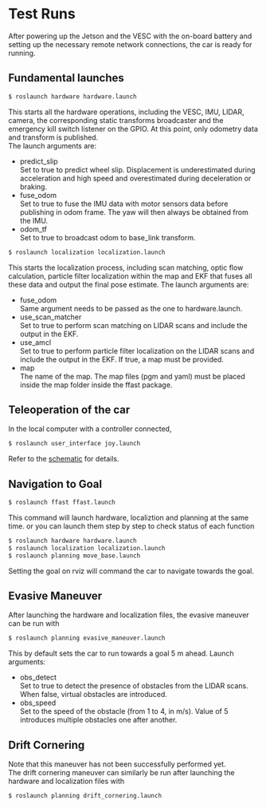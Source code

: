 # Test Runs

After powering up the Jetson and the VESC with the on-board battery and setting up the necessary remote network connections, the car is ready for running.

## Fundamental launches
```bash
$ roslaunch hardware hardware.launch
```
This starts all the hardware operations, including the VESC, IMU, LIDAR, camera, the corresponding static transforms broadcaster and the emergency kill switch listener on the GPIO. At this point, only odometry data and transform is published.  
The launch arguments are:
- predict_slip  
  Set to true to predict wheel slip. Displacement is underestimated during acceleration and high speed and overestimated during deceleration or braking.
- fuse_odom  
  Set to true to fuse the IMU data with motor sensors data before publishing in odom frame. The yaw will then always be obtained from the IMU.
- odom_tf  
  Set to true to broadcast odom to base_link transform.
```bash
$ roslaunch localization localization.launch
```
This starts the localization process, including scan matching, optic flow calculation, particle filter localization within the map and EKF that fuses all these data and output the final pose estimate.
The launch arguments are:
- fuse_odom  
  Same argument needs to be passed as the one to hardware.launch.
- use_scan_matcher  
  Set to true to perform scan matching on LIDAR scans and include the output in the EKF.
- use_amcl  
  Set to true to perform particle filter localization on the LIDAR scans and include the output in the EKF. If true, a map must be provided.
- map  
  The name of the map. The map files (pgm and yaml) must be placed inside the map folder inside the ffast package.

## Teleoperation of the car
In the local computer with a controller connected,
```bash
$ roslaunch user_interface joy.launch
```
Refer to the [schematic](controller.jpg) for details.

## Navigation to Goal
```bash
$ roslaunch ffast ffast.launch
```
This command will launch hardware, localiztion and planning at the same time. 
or you can launch them step by step to check status of each function
```bash
$ roslaunch hardware hardware.launch
$ roslaunch localization localization.launch
$ roslaunch planning move_base.launch
```
Setting the goal on rviz will command the car to navigate towards the goal.

## Evasive Maneuver
After launching the hardware and localization files, the evasive maneuver can be run with
```bash
$ roslaunch planning evasive_maneuver.launch
```
This by default sets the car to run towards a goal 5 m ahead.
Launch arguments:
- obs_detect  
  Set to true to detect the presence of obstacles from the LIDAR scans. When false, virtual obstacles are introduced.
- obs_speed  
  Set to the speed of the obstacle (from 1 to 4, in m/s). Value of 5 introduces multiple obstacles one after another.

## Drift Cornering
Note that this maneuver has not been successfully performed yet.  
The drift cornering maneuver can similarly be run after launching the hardware and localization files with
```bash
$ roslaunch planning drift_cornering.launch
```
